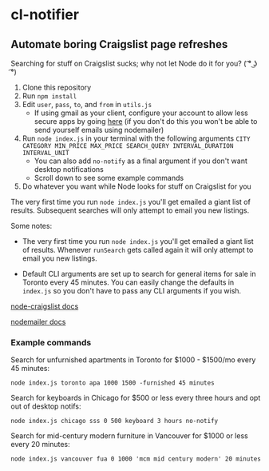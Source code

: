 # cl-notifier

## Automate boring Craigslist page refreshes

Searching for stuff on Craigslist sucks; why not let Node do it for you? ( ͡° ͜ʖ ͡°)

1. Clone this repository
2. Run `npm install`
3. Edit `user`, `pass`, `to`, and `from` in `utils.js`
   - If using gmail as your client, configure your account to allow less secure apps by going [here](https://myaccount.google.com/lesssecureapps) (if you don't do this you won't be able to send yourself emails using nodemailer)
4. Run `node index.js` in your terminal with the following arguments `CITY CATEGORY MIN_PRICE MAX_PRICE SEARCH_QUERY INTERVAL_DURATION INTERVAL_UNIT`
   - You can also add `no-notify` as a final argument if you don't want desktop notifications
   - Scroll down to see some example commands
5. Do whatever you want while Node looks for stuff on Craigslist for you

The very first time you run `node index.js` you'll get emailed a giant list of results. Subsequent searches will only attempt to email you new listings.

Some notes:

- The very first time you run `node index.js` you'll get emailed a giant list of results. Whenever `runSearch` gets called again it will only attempt to email you new listings.

- Default CLI arguments are set up to search for general items for sale in Toronto every 45 minutes. You can easily change the defaults in `index.js` so you don't have to pass any CLI arguments if you wish.

[node-craigslist docs](https://www.npmjs.com/package/node-craigslist)

[nodemailer docs](https://nodemailer.com/about/)

### Example commands

Search for unfurnished apartments in Toronto for \$1000 - \$1500/mo every 45 minutes:

```
node index.js toronto apa 1000 1500 -furnished 45 minutes
```

Search for keyboards in Chicago for \$500 or less every three hours and opt out of desktop notifs:

```
node index.js chicago sss 0 500 keyboard 3 hours no-notify
```

Search for mid-century modern furniture in Vancouver for \$1000 or less every 20 minutes:

```
node index.js vancouver fua 0 1000 'mcm mid century modern' 20 minutes
```
